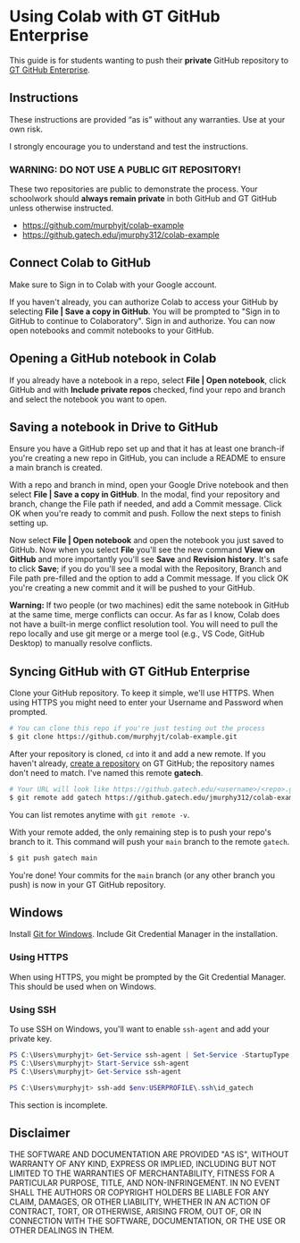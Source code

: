 # Using Colab with GT GitHub Enterprise

This guide is for students wanting to push their **private** GitHub repository to [GT GitHub Enterprise](https://github.gatech.edu/).

## Instructions

These instructions are provided “as is” without any warranties. Use at your own risk.

I strongly encourage you to understand and test the instructions.

### WARNING: DO NOT USE A PUBLIC GIT REPOSITORY!

These two repositories are public to demonstrate the process. Your schoolwork should **always remain private** in both GitHub and GT GitHub unless otherwise instructed.

- https://github.com/murphyjt/colab-example
- https://github.gatech.edu/jmurphy312/colab-example

## Connect Colab to GitHub

Make sure to Sign in to Colab with your Google account.

If you haven't already, you can authorize Colab to access your GitHub by selecting **File | Save a copy in GitHub**. You will be prompted to "Sign in to GitHub to continue to Colaboratory". Sign in and authorize. You can now open notebooks and commit notebooks to your GitHub.

## Opening a GitHub notebook in Colab

If you already have a notebook in a repo, select **File | Open notebook**, click GitHub and with **Include private repos** checked, find your repo and branch and select the notebook you want to open.

## Saving a notebook in Drive to GitHub

Ensure you have a GitHub repo set up and that it has at least one branch-if you're creating a new repo in GitHub, you can include a README to ensure a main branch is created.

With a repo and branch in mind, open your Google Drive notebook and then select **File | Save a copy in GitHub**. In the modal, find your repository and branch, change the File path if needed, and add a Commit message. Click OK when you're ready to commit and push. Follow the next steps to finish setting up.

Now select **File | Open notebook** and open the notebook you just saved to GitHub. Now when you select **File** you'll see the new command **View on GitHub** and more importantly you'll see **Save** and **Revision history**. It's safe to click **Save**; if you do you'll see a modal with the Repository, Branch and File path pre-filled and the option to add a Commit message. If you click OK you're creating a new commit and it will be pushed to your GitHub.

**Warning:** If two people (or two machines) edit the same notebook in GitHub at the same time, merge conflicts can occur. As far as I know, Colab does not have a built-in merge conflict resolution tool. You will need to pull the repo locally and use git merge or a merge tool (e.g., VS Code, GitHub Desktop) to manually resolve conflicts.

## Syncing GitHub with GT GitHub Enterprise

Clone your GitHub repository. To keep it simple, we'll use HTTPS. When using HTTPS you might need to enter your Username and Password when prompted.

```sh
# You can clone this repo if you're just testing out the process
$ git clone https://github.com/murphyjt/colab-example.git
```

After your repository is cloned, `cd` into it and add a new remote. If you haven't already, [create a repository](https://github.gatech.edu/new) on GT GitHub; the repository names don't need to match. I've named this remote **gatech**.

```sh
# Your URL will look like https://github.gatech.edu/<username>/<repo>.git
$ git remote add gatech https://github.gatech.edu/jmurphy312/colab-example.git
```

You can list remotes anytime with `git remote -v`.

With your remote added, the only remaining step is to push your repo's branch to it. This command will push your `main` branch to the remote `gatech`.

```sh
$ git push gatech main
```

You're done! Your commits for the `main` branch (or any other branch you push) is now in your GT GitHub repository.

## Windows

Install [Git for Windows](https://gitforwindows.org/). Include Git Credential Manager in the installation.

### Using HTTPS

When using HTTPS, you might be prompted by the Git Credential Manager. This should be used when on Windows.

### Using SSH

To use SSH on Windows, you'll want to enable `ssh-agent` and add your private key.

```powershell
PS C:\Users\murphyjt> Get-Service ssh-agent | Set-Service -StartupType Automatic
PS C:\Users\murphyjt> Start-Service ssh-agent
PS C:\Users\murphyjt> Get-Service ssh-agent
```

```powershell
PS C:\Users\murphyjt> ssh-add $env:USERPROFILE\.ssh\id_gatech
```

This section is incomplete.

## Disclaimer

THE SOFTWARE AND DOCUMENTATION ARE PROVIDED "AS IS", WITHOUT WARRANTY OF ANY KIND, EXPRESS OR IMPLIED, INCLUDING BUT NOT LIMITED TO THE WARRANTIES OF MERCHANTABILITY, FITNESS FOR A PARTICULAR PURPOSE, TITLE, AND NON-INFRINGEMENT. IN NO EVENT SHALL THE AUTHORS OR COPYRIGHT HOLDERS BE LIABLE FOR ANY CLAIM, DAMAGES, OR OTHER LIABILITY, WHETHER IN AN ACTION OF CONTRACT, TORT, OR OTHERWISE, ARISING FROM, OUT OF, OR IN CONNECTION WITH THE SOFTWARE, DOCUMENTATION, OR THE USE OR OTHER DEALINGS IN THEM.